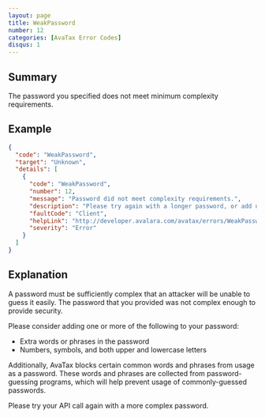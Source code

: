 ```yaml
---
layout: page
title: WeakPassword
number: 12
categories: [AvaTax Error Codes]
disqus: 1
---
```


## Summary

The password you specified does not meet minimum complexity requirements.

## Example

```json
{
  "code": "WeakPassword",
  "target": "Unknown",
  "details": [
    {
      "code": "WeakPassword",
      "number": 12,
      "message": "Password did not meet complexity requirements.",
      "description": "Please try again with a longer password, or add uppercase/lowercase/numbers/symbols.",
      "faultCode": "Client",
      "helpLink": "http://developer.avalara.com/avatax/errors/WeakPassword",
      "severity": "Error"
    }
  ]
}
```

## Explanation

A password must be sufficiently complex that an attacker will be unable to guess it easily.  The password that you provided was not complex enough to provide security.

Please consider adding one or more of the following to your password:

<ul class="normal">
<li>Extra words or phrases in the password</li>
<li>Numbers, symbols, and both upper and lowercase letters</li>
</ul>

Additionally, AvaTax blocks certain common words and phrases from usage as a password.  These words and phrases are collected from password-guessing programs, which will help prevent usage of commonly-guessed passwords.

Please try your API call again with a more complex password.
